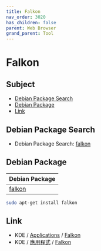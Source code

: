 ```yaml
---
title: Falkon
nav_order: 3020
has_children: false
parent: Web Browser
grand_parent: Tool
---
```



# Falkon


## Subject

* [Debian Package Search](#debian-package-search)
* [Debian Package](#debian-package)
* [Link](#link)


## Debian Package Search

* Debian Package Search: [falkon](https://packages.debian.org/search?searchon=names&keywords=falkon)


## Debian Package

| Debian Package |
| --- |
| [falkon](https://packages.debian.org/stable/falkon) |

``` sh
sudo apt-get install falkon
```


## Link

* KDE / [Applications](https://apps.kde.org/) / [Falkon](https://apps.kde.org/falkon/)
* KDE / [應用程式](https://apps.kde.org/zh-tw/) / [Falkon](https://apps.kde.org/zh-tw/falkon/)
